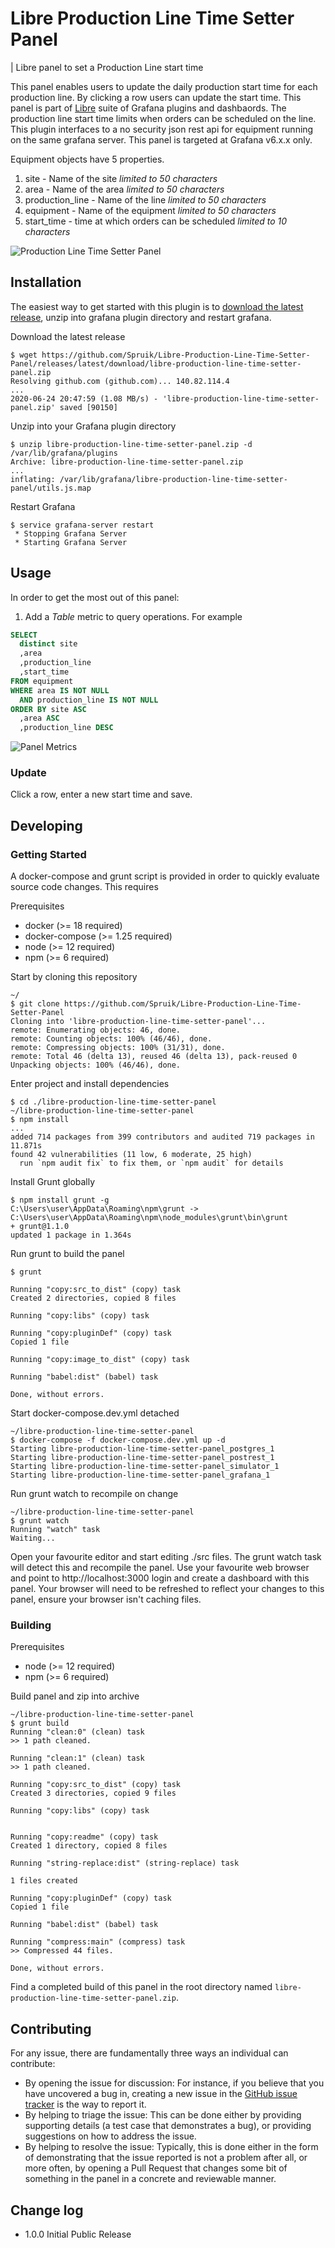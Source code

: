 # Libre Production Line Time Setter Panel

| Libre panel to set a Production Line start time

This panel enables users to update the daily production start time for each production line. By clicking a row users can update the start time. This panel is part of [Libre](https://github.com/Spruik/Libre) suite of Grafana plugins and dashbaords. The production line start time limits when orders can be scheduled on the line. This plugin interfaces to a no security json rest api for equipment running on the same grafana server. This panel is targeted at Grafana v6.x.x only.

Equipment objects have 5 properties.

1. site - Name of the site _limited to 50 characters_
2. area - Name of the area _limited to 50 characters_
3. production_line - Name of the line _limited to 50 characters_
4. equipment - Name of the equipment _limited to 50 characters_
5. start_time - time at which orders can be scheduled _limited to 10 characters_

![Production Line Time Setter Panel](./docs/libre-production-line-time-setter-panel.gif)

## Installation

The easiest way to get started with this plugin is to [download the latest release](https://github.com/Spruik/Libre-Production-Line-Time-Setter-Panel/releases/latest/download/libre-production-line-time-setter-panel.zip), unzip into grafana plugin directory and restart grafana.

Download the latest release

```shell
$ wget https://github.com/Spruik/Libre-Production-Line-Time-Setter-Panel/releases/latest/download/libre-production-line-time-setter-panel.zip
Resolving github.com (github.com)... 140.82.114.4
...
2020-06-24 20:47:59 (1.08 MB/s) - 'libre-production-line-time-setter-panel.zip' saved [90150]
```

Unzip into your Grafana plugin directory

```shell
$ unzip libre-production-line-time-setter-panel.zip -d /var/lib/grafana/plugins
Archive: libre-production-line-time-setter-panel.zip
...
inflating: /var/lib/grafana/libre-production-line-time-setter-panel/utils.js.map
```

Restart Grafana

```shell
$ service grafana-server restart
 * Stopping Grafana Server
 * Starting Grafana Server
```

## Usage

In order to get the most out of this panel:

1. Add a *Table* metric to query operations. For example

```sql
SELECT
  distinct site
  ,area
  ,production_line
  ,start_time
FROM equipment
WHERE area IS NOT NULL
  AND production_line IS NOT NULL
ORDER BY site ASC
  ,area ASC
  ,production_line DESC
```

![Panel Metrics](./docs/libre-production-line-time-setter-panel-metrics.png)

### Update

Click a row, enter a new start time and save.

## Developing

### Getting Started

A docker-compose and grunt script is provided in order to quickly evaluate source code changes. This requires

Prerequisites

- docker (>= 18 required)
- docker-compose (>= 1.25 required)
- node (>= 12 required)
- npm (>= 6 required)

Start by cloning this repository

```shell
~/
$ git clone https://github.com/Spruik/Libre-Production-Line-Time-Setter-Panel
Cloning into 'libre-production-line-time-setter-panel'...
remote: Enumerating objects: 46, done.
remote: Counting objects: 100% (46/46), done.
remote: Compressing objects: 100% (31/31), done.
remote: Total 46 (delta 13), reused 46 (delta 13), pack-reused 0
Unpacking objects: 100% (46/46), done.
```

Enter project and install dependencies

```shell
$ cd ./libre-production-line-time-setter-panel
~/libre-production-line-time-setter-panel
$ npm install
...
added 714 packages from 399 contributors and audited 719 packages in 11.871s
found 42 vulnerabilities (11 low, 6 moderate, 25 high)
  run `npm audit fix` to fix them, or `npm audit` for details
```

Install Grunt globally

```shell
$ npm install grunt -g
C:\Users\user\AppData\Roaming\npm\grunt -> C:\Users\user\AppData\Roaming\npm\node_modules\grunt\bin\grunt
+ grunt@1.1.0
updated 1 package in 1.364s
```

Run grunt to build the panel

```shell
$ grunt

Running "copy:src_to_dist" (copy) task
Created 2 directories, copied 8 files

Running "copy:libs" (copy) task

Running "copy:pluginDef" (copy) task
Copied 1 file

Running "copy:image_to_dist" (copy) task

Running "babel:dist" (babel) task

Done, without errors.

```

Start docker-compose.dev.yml detached

```shell
~/libre-production-line-time-setter-panel
$ docker-compose -f docker-compose.dev.yml up -d
Starting libre-production-line-time-setter-panel_postgres_1
Starting libre-production-line-time-setter-panel_postrest_1
Starting libre-production-line-time-setter-panel_simulator_1
Starting libre-production-line-time-setter-panel_grafana_1
```

Run grunt watch to recompile on change

```shell
~/libre-production-line-time-setter-panel
$ grunt watch
Running "watch" task
Waiting...
```

Open your favourite editor and start editing ./src files. The grunt watch task will detect this and recompile the panel. Use your favourite web browser and point to http://localhost:3000 login and create a dashboard with this panel. Your browser will need to be refreshed to reflect your changes to this panel, ensure your browser isn't caching files.

### Building

Prerequisites

- node (>= 12 required)
- npm (>= 6 required)

Build panel and zip into archive

```shell
~/libre-production-line-time-setter-panel
$ grunt build
Running "clean:0" (clean) task
>> 1 path cleaned.

Running "clean:1" (clean) task
>> 1 path cleaned.

Running "copy:src_to_dist" (copy) task
Created 3 directories, copied 9 files

Running "copy:libs" (copy) task


Running "copy:readme" (copy) task
Created 1 directory, copied 8 files

Running "string-replace:dist" (string-replace) task

1 files created

Running "copy:pluginDef" (copy) task
Copied 1 file

Running "babel:dist" (babel) task

Running "compress:main" (compress) task
>> Compressed 44 files.

Done, without errors.
```

Find a completed build of this panel in the root directory named `libre-production-line-time-setter-panel.zip`.

## Contributing

For any issue, there are fundamentally three ways an individual can contribute:

- By opening the issue for discussion: For instance, if you believe that you have uncovered a bug in, creating a new issue in the [GitHub issue tracker](https://github.com/Spruik/Libre-Production-Line-Time-Setter-Panel/issues) is the way to report it.
- By helping to triage the issue: This can be done either by providing supporting details (a test case that demonstrates a bug), or providing suggestions on how to address the issue.
- By helping to resolve the issue: Typically, this is done either in the form of demonstrating that the issue reported is not a problem after all, or more often, by opening a Pull Request that changes some bit of something in the panel in a concrete and reviewable manner.

## Change log

- 1.0.0 Initial Public Release
